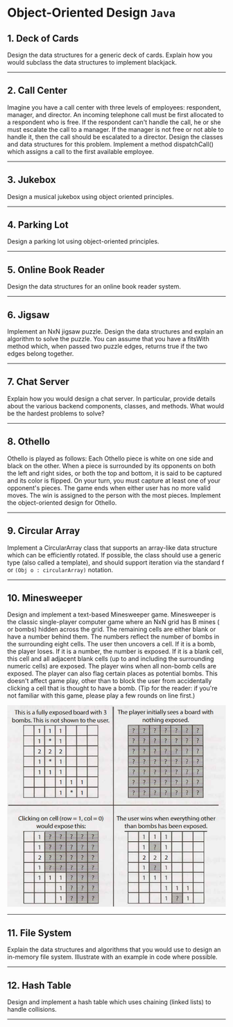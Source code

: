 # Object-Oriented Design `Java`

## 1. Deck of Cards

Design the data structures for a generic deck of cards. Explain how you would subclass the data structures to implement blackjack.

<hr/>

## 2. Call Center

Imagine you have a call center with three levels of employees: respondent, manager, and director. An incoming telephone call must be first
allocated to a respondent who is free. If the respondent can't handle the call, he or she must escalate the call to a manager. If the
manager is not free or not able to handle it, then the call should be escalated to a director. Design the classes and data structures for
this problem. Implement a method dispatchCall() which assigns a call to the first available employee.

<hr/>

## 3. Jukebox

Design a musical jukebox using object oriented principles.

<hr/>

## 4. Parking Lot

Design a parking lot using object-oriented principles.

<hr/>

## 5. Online Book Reader

Design the data structures for an online book reader system.

<hr/>

## 6. Jigsaw

Implement an NxN jigsaw puzzle. Design the data structures and explain an algorithm to solve the puzzle. You can assume that you have a
fitsWith method which, when passed two puzzle edges, returns true if the two edges belong together.

<hr/>

## 7. Chat Server

Explain how you would design a chat server. In particular, provide details about the various backend components, classes, and methods. What
would be the hardest problems to solve?

<hr/>

## 8. Othello

Othello is played as follows: Each Othello piece is white on one side and black on the other. When a piece is surrounded by its opponents on
both the left and right sides, or both the top and bottom, it is said to be captured and its color is flipped. On your turn, you must
capture at least one of your opponent's pieces. The game ends when either user has no more valid moves. The win is assigned to the person
with the most pieces. Implement the object-oriented design for Othello.

<hr/>

## 9. Circular Array

Implement a CircularArray class that supports an array-like data structure which can be efficiently rotated. If possible, the class should
use a generic type (also called a template), and should support iteration via the standard f or `(Obj o : circularArray)` notation.

<hr/>

## 10. Minesweeper

Design and implement a text-based Minesweeper game. Minesweeper is the classic single-player computer game where an NxN grid has B mines (
or bombs) hidden across the grid. The remaining cells are either blank or have a number behind them. The numbers reflect the number of bombs
in the surrounding eight cells. The user then uncovers a cell. If it is a bomb, the player loses. If it is a number, the number is exposed.
If it is a blank cell, this cell and all adjacent blank cells (up to and including the surrounding numeric cells) are exposed. The player
wins when all non-bomb cells are exposed. The player can also flag certain places as potential bombs. This doesn't affect game play, other
than to block the user from accidentally clicking a cell that is thought to have a bomb.
(Tip for the reader: if you're not familiar with this game, please play a few rounds on line first.)

![Minesweeper](minesweeper.png)

<hr/>

## 11. File System

Explain the data structures and algorithms that you would use to design an in-memory file system. Illustrate with an example in code where
possible.
<hr/>

## 12. Hash Table

Design and implement a hash table which uses chaining (linked lists) to handle collisions.

<hr/>
